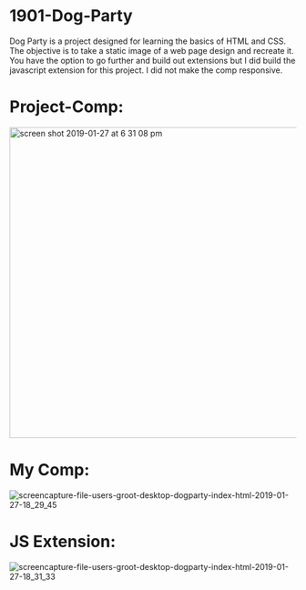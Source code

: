 # 1901-Dog-Party

Dog Party is a project designed for learning the basics of HTML and CSS. The objective is to take a static image of a web page design and recreate it. You have the option to go further and build out extensions but I did build the javascript extension for this project. I did not make the comp responsive. 

# Project-Comp: 

<img width="546" alt="screen shot 2019-01-27 at 6 31 08 pm" src="https://user-images.githubusercontent.com/37053236/51809965-1373b400-2262-11e9-9389-057e71374886.png">

# My Comp: 

![screencapture-file-users-groot-desktop-dogparty-index-html-2019-01-27-18_29_45](https://user-images.githubusercontent.com/37053236/51809972-238b9380-2262-11e9-8e86-226977ffa05c.png)

# JS Extension: 

![screencapture-file-users-groot-desktop-dogparty-index-html-2019-01-27-18_31_33](https://user-images.githubusercontent.com/37053236/51809976-2ab2a180-2262-11e9-95d9-d08c96727bdb.png)

